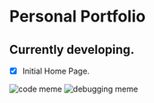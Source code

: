 # Personal Portfolio
## Currently developing.

- [x] Initial Home Page.

![code meme](https://www.codeitbro.in/wp-content/uploads/2024/09/git-Review-please.webp)
![debugging meme](https://img-9gag-fun.9cache.com/photo/angyop5_460s.jpg)
